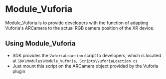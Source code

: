# Module_Vuforia
Module_Vuforia is to provide developers with the function of adapting Vuforia's ARCamera to the actual RGB camera position of the XR device.



## Using Module_Vuforia

* SDK provides the `VuforiaLoaction` script to developers, which is located at `SDK\Modules\Module_Vuforia、Scripts\VuforiaLoaction.cs`
* Just mount this script on the ARCamera object provided by the Vuforia plugin




